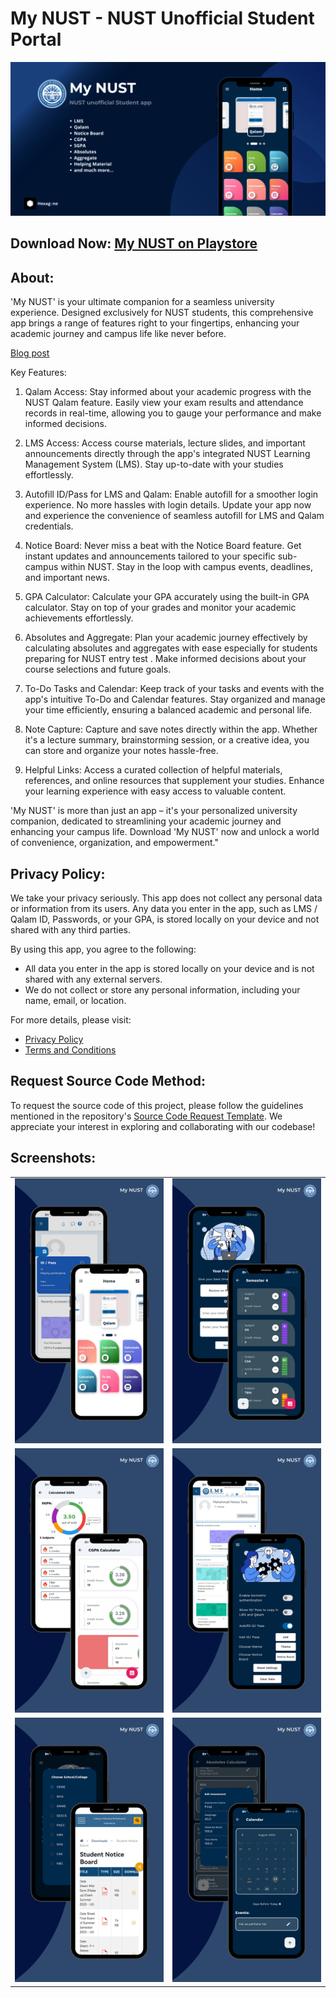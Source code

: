 # My NUST - NUST Unofficial Student Portal

![](screenshots/ss.png)

## Download Now: [My NUST on Playstore](https://play.google.com/store/apps/details?id=com.hexagone.mynust&pcampaignid=web_share)

## About:

'My NUST' is your ultimate companion for a seamless university experience. Designed exclusively for NUST students, this comprehensive app brings a range of features right to your fingertips, enhancing your academic journey and campus life like never before.

[Blog post](https://hexagone-apps.blogspot.com/2023/08/my-nust-nust-unofficial-student-portal.html)


Key Features:

1. Qalam Access: Stay informed about your academic progress with the NUST Qalam feature. Easily view your exam results and attendance records in real-time, allowing you to gauge your performance and make informed decisions.

2. LMS Access: Access course materials, lecture slides, and important announcements directly through the app's integrated NUST Learning Management System (LMS). Stay up-to-date with your studies effortlessly.

3. Autofill ID/Pass for LMS and Qalam: Enable autofill for a smoother login experience. No more hassles with login details. Update your app now and experience the convenience of seamless autofill for LMS and Qalam credentials.

4. Notice Board: Never miss a beat with the Notice Board feature. Get instant updates and announcements tailored to your specific sub-campus within NUST. Stay in the loop with campus events, deadlines, and important news.

5. GPA Calculator: Calculate your GPA accurately using the built-in GPA calculator. Stay on top of your grades and monitor your academic achievements effortlessly.

6. Absolutes and Aggregate: Plan your academic journey effectively by calculating absolutes and aggregates with ease especially for students preparing for NUST entry test . Make informed decisions about your course selections and future goals.

7. To-Do Tasks and Calendar: Keep track of your tasks and events with the app's intuitive To-Do and Calendar features. Stay organized and manage your time efficiently, ensuring a balanced academic and personal life.

8. Note Capture: Capture and save notes directly within the app. Whether it's a lecture summary, brainstorming session, or a creative idea, you can store and organize your notes hassle-free.

9. Helpful Links: Access a curated collection of helpful materials, references, and online resources that supplement your studies. Enhance your learning experience with easy access to valuable content.

'My NUST' is more than just an app – it's your personalized university companion, dedicated to streamlining your academic journey and enhancing your campus life. Download 'My NUST' now and unlock a world of convenience, organization, and empowerment."

## Privacy Policy: 

We take your privacy seriously. This app does not collect any personal data or information from its users. Any data you enter in the app, such as LMS / Qalam ID, Passwords, or your GPA, is stored locally on your device and not shared with any third parties.

By using this app, you agree to the following:
- All data you enter in the app is stored locally on your device and is not shared with any external servers. 
- We do not collect or store any personal information, including your name, email, or location.

For more details, please visit:
- [Privacy Policy](https://sites.google.com/view/mynust-privacy-policy/home)
- [Terms and Conditions](https://sites.google.com/view/mynust-terms-and-conditions/home)


## Request Source Code Method:

To request the source code of this project, please follow the guidelines mentioned in the repository's [Source Code Request Template](https://github.com/Hmmza-tariq/My-NUST-request-/issues/new/choose). We appreciate your interest in exploring and collaborating with our codebase!




## Screenshots:

|   |   |
|--------------|--------------|
| ![Screenshot 1](screenshots/(1).png) | ![Screenshot 2](screenshots/(7).png) |
| ![Screenshot 3](screenshots/(2).png) | ![Screenshot 4](screenshots/(9).png) |
| ![Screenshot 5](screenshots/(10).png) | ![Screenshot 6](screenshots/(5).png) |

